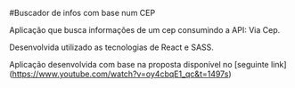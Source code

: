 #Buscador de infos com base num CEP

Aplicação que busca informações de um cep consumindo a API: Via Cep.

Desenvolvida utilizado as tecnologias de React e SASS.

Aplicação desenvolvida com base na proposta disponível no [seguinte link] (https://www.youtube.com/watch?v=oy4cbqE1_qc&t=1497s)
